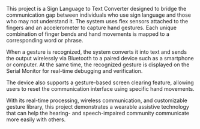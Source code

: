 This project is a Sign Language to Text Converter designed to bridge the communication gap between individuals who use sign language and those who may not understand it. The system uses flex sensors attached to the fingers and an accelerometer to capture hand gestures. Each unique combination of finger bends and hand movements is mapped to a corresponding word or phrase.

When a gesture is recognized, the system converts it into text and sends the output wirelessly via Bluetooth to a paired device such as a smartphone or computer. At the same time, the recognized gesture is displayed on the Serial Monitor for real-time debugging and verification.

The device also supports a gesture-based screen clearing feature, allowing users to reset the communication interface using specific hand movements.

With its real-time processing, wireless communication, and customizable gesture library, this project demonstrates a wearable assistive technology that can help the hearing- and speech-impaired community communicate more easily with others.
